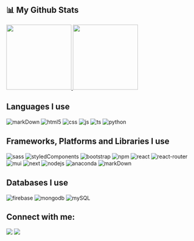 ## 📊 My Github Stats
  <a href="https://github.com/BVictorsk/github-readme-stats">
    <img src="https://github-readme-stats.vercel.app/api?username=BVictorsk&show_icons=true&count_private=true&theme=react&hide_border=false&bg_color=0D1117" style="height: 171px;"/>
  </a>
  <a href="https://github.com/BVictorsk/github-readme-stats">
    <img src="https://github-readme-stats.vercel.app/api/top-langs/?username=BVictorsk&langs_count=8&count_private=true&layout=compact&theme=react&hide_border=false&bg_color=0D1117" style="height: 171px;"/>
  </a>

<!--   <a href="https://github.com/mdirfancse/github-readme-activity-graph">
    <img alt="BVictorsk's Activity Graph" src="https://activity-graph.herokuapp.com/graph?username=BVictorsk&bg_color=0D1117&color=5BCDEC&line=5BCDEC&point=FFFFFF&hide_border=false" style="width: 800px;"/>
  </a> -->

## Languages I use 
<div>
  <img align="center" alt="markDown" src="https://img.shields.io/badge/markdown-%23000000.svg?style=for-the-badge&logo=markdown&logoColor=white" />
  <img align="center" alt="html5" src="https://img.shields.io/badge/HTML5-FF5900?style=for-the-badge&logo=html5&logoColor=white" />
  <img align="center" alt="css" src="https://img.shields.io/badge/CSS3-009DEB?style=for-the-badge&logo=css3&logoColor=white" />
  <img align="center" alt="js" src="https://img.shields.io/badge/javascript-%23323330.svg?style=for-the-badge&logo=javascript&logoColor=%23F7DF1E" />
  <img align="center" alt="ts" src="https://img.shields.io/badge/TypeScript-1C78DA?style=for-the-badge&logo=typescript&logoColor=white" />
  <img align="center" alt="python" src="https://img.shields.io/badge/python-3670A0?style=for-the-badge&logo=python&logoColor=ffdd54" />

</div>

## Frameworks, Platforms and Libraries I use 
<div>
  <img align="center" alt="sass" src="https://img.shields.io/badge/sass-F82CDF?style=for-the-badge&logo=sass&logoColor=white" />
  <img align="center" alt="styledComponents" src="https://img.shields.io/badge/styled--components-DB7093?style=for-the-badge&logo=styled-components&logoColor=white" />
  <img align="center" alt="bootstrap" src="https://img.shields.io/badge/bootstrap-%238511FA.svg?style=for-the-badge&logo=bootstrap&logoColor=white" />
  <img align="center" alt="npm" src="https://img.shields.io/badge/NPM-%23CB3837.svg?style=for-the-badge&logo=npm&logoColor=white" />
  <img align="center" alt="react" src="https://img.shields.io/badge/React-20232A?style=for-the-badge&logo=react&logoColor=61DAFB" />
  <img align="center" alt="react-router" src="https://img.shields.io/badge/React_Router-CA4245?style=for-the-badge&logo=react-router&logoColor=white" />
  <img align="center" alt="mui" src="https://img.shields.io/badge/MUI-%230081CB.svg?style=for-the-badge&logo=mui&logoColor=white" />
  <img align="center" alt="next" src="https://img.shields.io/badge/next-000?style=for-the-badge&logo=next.js&logoColor=white" />
  <img align="center" alt="nodejs" src="https://img.shields.io/badge/Node.js-43853D?style=for-the-badge&logo=node.js&logoColor=white" />
  <img align="center" alt="anaconda" src="https://img.shields.io/badge/Anaconda-%2344A833.svg?style=for-the-badge&logo=anaconda&logoColor=white" />
  <img align="center" alt="markDown" src="https://img.shields.io/badge/jupyter-%23FA0F00.svg?style=for-the-badge&logo=jupyter&logoColor=white" />
</div>

## Databases I use 
<div>
  <img align="center" alt="firebase" src="https://img.shields.io/badge/Firebase-039BE5?style=for-the-badge&logo=Firebase&logoColor=white" />
  <img align="center" alt="mongodb" src="https://img.shields.io/badge/MongoDB-%234ea94b.svg?style=for-the-badge&logo=mongodb&logoColor=white" />
  <img align="center" alt="mySQL" src="https://img.shields.io/badge/mysql-%2300f.svg?style=for-the-badge&logo=mysql&logoColor=white" />
</div>

## Connect with me:
<p align="left">
<a href = "https://www.linkedin.com/in/brian-victor-d-97970bba/" target="_blank"><img src="https://img.icons8.com/fluent/48/000000/linkedin.png"/></a>
<a href = "https://www.instagram.com/bvictor__/" target="_blank"><img src="https://img.icons8.com/fluent/48/000000/instagram-new.png"/></a>
</p>
